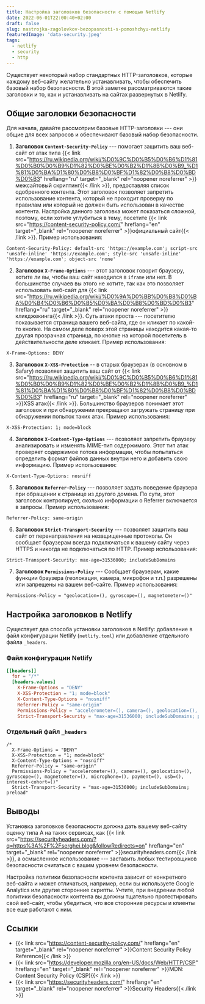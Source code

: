 ```yaml
---
title: Настройка заголовков безопасности с помощью Netlify
date: 2022-06-01T22:00:40+02:00
draft: false
slug: nastrojka-zagolovkov-bezopasnosti-s-pomoshchyu-netlify
featuredImage: 'data-security.jpeg'
tags:
  - netlify
  - security
  - http
---
```


Существует некоторый набор стандартных HTTP-заголовков, которые каждому веб-сайту желательно устанавливать, чтобы обеспечить базовый набор безопасности. В этой заметке рассматриваются такие заголовки и то, как и устанавливать на сайтах развернутых в Netlify.

<!--more-->

## Общие заголовки безопасности

Для начала, давайте рассмотрим базовые HTTP-заголовки --- они общие для всех запросов и обеспечивают базовый набор безопасности.

1. **Заголовок `Content-Security-Policy`**  --- помогает защитить ваш веб-сайт от атак типа {{< link src="https://ru.wikipedia.org/wiki/%D0%9C%D0%B5%D0%B6%D1%81%D0%B0%D0%B9%D1%82%D0%BE%D0%B2%D1%8B%D0%B9_%D1%81%D0%BA%D1%80%D0%B8%D0%BF%D1%82%D0%B8%D0%BD%D0%B3" hreflang="ru" target="_blank" rel="noopener noreferrer" >}}межсайтовый скриптинг{{< /link >}}, предоставляя список одобренного контента. Этот заголовок позволяет запретить использование контента, который не проходит проверку по правилам или который не должен быть использован в качестве контента. Настройка данного заголовка может показаться сложной, поэтому, если хотите углубиться в тему, посетите {{< link src="https://content-security-policy.com/" hreflang="en" target="_blank" rel="noopener noreferrer" >}}официальный сайт{{< /link >}}. Пример использования:
```
Content-Security-Policy: default-src 'https://example.com'; script-src  'unsafe-inline' 'https://example.com'; style-src 'unsafe-inline' 'https://example.com'; object-src 'none'
```

2. **Заголовок `X-Frame-Options`** --- этот заголовок говорит браузеру, хотите ли вы, чтобы ваш сайт находился в `iframe` или нет. В большинстве случаев вы этого не хотите, так как это позволяет использовать веб-сайт для {{< link src="https://ru.wikipedia.org/wiki/%D0%9A%D0%BB%D0%B8%D0%BA%D0%B4%D0%B6%D0%B5%D0%BA%D0%B8%D0%BD%D0%B3" hreflang="ru" target="_blank" rel="noopener noreferrer" >}}кликджекинга{{< /link >}}. Суть атаки проста --- посетителю показывается страница вашего веб-сайта, где он кликает по какой-то кнопке. На самом деле поверх этой страницы находится какая-то другая прозрачная страница, по кнопке на которой посетитель в действительности деле кликает. Пример использования:
```
X-Frame-Options: DENY
```

3. **Заголовок `X-XSS-Protection`** -- в старых браузерах (в основном в Safary) позволяет защитить ваш сайт от {{< link src="https://ru.wikipedia.org/wiki/%D0%9C%D0%B5%D0%B6%D1%81%D0%B0%D0%B9%D1%82%D0%BE%D0%B2%D1%8B%D0%B9_%D1%81%D0%BA%D1%80%D0%B8%D0%BF%D1%82%D0%B8%D0%BD%D0%B3" hreflang="ru" target="_blank" rel="noopener noreferrer" >}}XSS атак{{< /link >}}. Большинство браузеров понимает этот заголовок и при обнаружении прекращают загружать страницу при обнаружении попыток таких атак. Пример использования:
```
X-XSS-Protection: 1; mode=block
```

4. **Заголовок `X-Content-Type-Options`** --- позволяет запретить браузеру анализировать и изменять MIME-тип содержимого. Этот тип атак проверяет содержимое потока информации, чтобы попытаться определить формат файлов данных внутри него и добавить свою информацию. Пример использования:
```
X-Content-Type-Options: nosniff
```

5. **Заголовок `Referrer-Policy`** --- позволяет задать поведение браузера при обращении к странице из другого домена. По сути, этот заголовок контролирует, сколько информации о Referrer включается в запросы. Пример использования:
```
Referrer-Policy: same-origin
```

6. **Заголовок `Strict-Transport-Security`** --- позволяет защитить ваш сайт от перенаправления на незащищенные протоколы. Он сообщает браузерам всегда подключаться к вашему сайту через HTTPS и никогда не подключаться по HTTP. Пример использования:
```
Strict-Transport-Security: max-age=31536000; includeSubDomains
```

7. **Заголовок `Permissions-Policy`** --- Сообщает браузерам, какие функции браузера (геолокация, камера, микрофон и т.п.) разрешены или запрещены на вашем веб-сайте. Пример использования:
```
Permissions-Policy = "geolocation=(), gyroscope=(), magnetometer=()"
```

## Настройка заголовков в Netlify

Существует два способа установки заголовков в Netlify: добавление в файл конфигурации Netlify (`netlify.toml`) или добавление отдельного файла `_headers`.


### Файл конфигурации Netlify 

```toml
[[headers]]
  for = "/*"
  [headers.values]
    X-Frame-Options = "DENY"
    X-XSS-Protection = "1; mode=block"
    X-Content-Type-Options = "nosniff"
    Referrer-Policy = "same-origin"
    Permissions-Policy = "accelerometer=(), camera=(), geolocation=(), gyroscope=(), magnetometer=(), microphone=(), payment=(), usb=(), interest-cohort=()"
    Strict-Transport-Security = "max-age=31536000; includeSubDomains; preload"
```

### Отдельный файл `_headers`

```text
/*
  X-Frame-Options = "DENY"
  X-XSS-Protection = "1; mode=block"
  X-Content-Type-Options = "nosniff"
  Referrer-Policy = "same-origin"
  Permissions-Policy = "accelerometer=(), camera=(), geolocation=(), gyroscope=(), magnetometer=(), microphone=(), payment=(), usb=(), interest-cohort=()"
  Strict-Transport-Security = "max-age=31536000; includeSubDomains; preload"
```

## Выводы

Установка заголовков безопасности должна дать вашему веб-сайту оценку типа A на таких сервисах, как {{< link src="https://securityheaders.com/?q=https%3A%2F%2Fserghei.blog&followRedirects=on" hreflang="en" target="_blank" rel="noopener noreferrer" >}}securityheaders.com{{< /link >}}, а осмысленное использование --- заставить любых тестировщиков безопасности считаться с вашим уровнем безопасности.

Настройка политики безопасности контента зависит от конкретного веб-сайта и может отличаться, например, если вы используете Google Analytics или другие сторонние скрипты. Учтите, при внедрении любой политики безопасности контента вы должны тщательно протестировать свой веб-сайт, чтобы убедиться, что все сторонние ресурсы и клиенты все еще работают с ним.

## Ссылки

- {{< link src="https://content-security-policy.com/" hreflang="en" target="_blank" rel="noopener noreferrer" >}}Content Security Policy Reference{{< /link >}}
- {{< link src="https://developer.mozilla.org/en-US/docs/Web/HTTP/CSP" hreflang="en" target="_blank" rel="noopener noreferrer" >}}MDN: Content Security Policy (CSP){{< /link >}}
- {{< link src="https://securityheaders.com/" hreflang="en" target="_blank" rel="noopener noreferrer" >}}Security Headers{{< /link >}}

